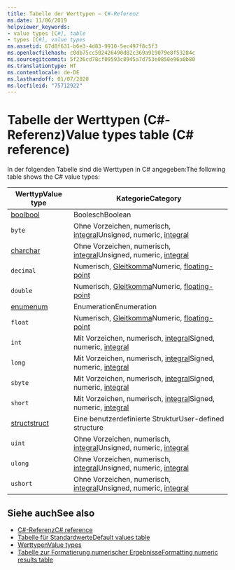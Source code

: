 ```yaml
---
title: Tabelle der Werttypen – C#-Referenz
ms.date: 11/06/2019
helpviewer_keywords:
- value types [C#], table
- types [C#], value types
ms.assetid: 67d8f631-b6e3-4d83-9910-5ec497f8c5f3
ms.openlocfilehash: c0db75cc502426490d82c369a919079e8f53284c
ms.sourcegitcommit: 5f236cd78cf09593c8945a7d753e0850e96a0b80
ms.translationtype: HT
ms.contentlocale: de-DE
ms.lasthandoff: 01/07/2020
ms.locfileid: "75712922"
---
```

# <a name="value-types-table-c-reference"></a><span data-ttu-id="1fe2c-102">Tabelle der Werttypen (C#-Referenz)</span><span class="sxs-lookup"><span data-stu-id="1fe2c-102">Value types table (C# reference)</span></span>

<span data-ttu-id="1fe2c-103">In der folgenden Tabelle sind die Werttypen in C# angegeben:</span><span class="sxs-lookup"><span data-stu-id="1fe2c-103">The following table shows the C# value types:</span></span>

|<span data-ttu-id="1fe2c-104">Werttyp</span><span class="sxs-lookup"><span data-stu-id="1fe2c-104">Value type</span></span>|<span data-ttu-id="1fe2c-105">Kategorie</span><span class="sxs-lookup"><span data-stu-id="1fe2c-105">Category</span></span>|
|----------------|--------------|
|[<span data-ttu-id="1fe2c-106">bool</span><span class="sxs-lookup"><span data-stu-id="1fe2c-106">bool</span></span>](../builtin-types/bool.md)|<span data-ttu-id="1fe2c-107">Boolesch</span><span class="sxs-lookup"><span data-stu-id="1fe2c-107">Boolean</span></span>|
|`byte`|<span data-ttu-id="1fe2c-108">Ohne Vorzeichen, numerisch, [integral](../builtin-types/integral-numeric-types.md)</span><span class="sxs-lookup"><span data-stu-id="1fe2c-108">Unsigned, numeric, [integral](../builtin-types/integral-numeric-types.md)</span></span>|
|[<span data-ttu-id="1fe2c-109">char</span><span class="sxs-lookup"><span data-stu-id="1fe2c-109">char</span></span>](../builtin-types/char.md)|<span data-ttu-id="1fe2c-110">Ohne Vorzeichen, numerisch, [integral](../builtin-types/integral-numeric-types.md)</span><span class="sxs-lookup"><span data-stu-id="1fe2c-110">Unsigned, numeric, [integral](../builtin-types/integral-numeric-types.md)</span></span>|
|`decimal`|<span data-ttu-id="1fe2c-111">Numerisch, [Gleitkomma](../builtin-types/floating-point-numeric-types.md)</span><span class="sxs-lookup"><span data-stu-id="1fe2c-111">Numeric, [floating-point](../builtin-types/floating-point-numeric-types.md)</span></span>|
|`double`|<span data-ttu-id="1fe2c-112">Numerisch, [Gleitkomma](../builtin-types/floating-point-numeric-types.md)</span><span class="sxs-lookup"><span data-stu-id="1fe2c-112">Numeric, [floating-point](../builtin-types/floating-point-numeric-types.md)</span></span>|
|[<span data-ttu-id="1fe2c-113">enum</span><span class="sxs-lookup"><span data-stu-id="1fe2c-113">enum</span></span>](../builtin-types/enum.md)|<span data-ttu-id="1fe2c-114">Enumeration</span><span class="sxs-lookup"><span data-stu-id="1fe2c-114">Enumeration</span></span>|
|`float`|<span data-ttu-id="1fe2c-115">Numerisch, [Gleitkomma](../builtin-types/floating-point-numeric-types.md)</span><span class="sxs-lookup"><span data-stu-id="1fe2c-115">Numeric, [floating-point](../builtin-types/floating-point-numeric-types.md)</span></span>|
|`int`|<span data-ttu-id="1fe2c-116">Mit Vorzeichen, numerisch, [integral](../builtin-types/integral-numeric-types.md)</span><span class="sxs-lookup"><span data-stu-id="1fe2c-116">Signed, numeric, [integral](../builtin-types/integral-numeric-types.md)</span></span>|
|`long`|<span data-ttu-id="1fe2c-117">Mit Vorzeichen, numerisch, [integral](../builtin-types/integral-numeric-types.md)</span><span class="sxs-lookup"><span data-stu-id="1fe2c-117">Signed, numeric, [integral](../builtin-types/integral-numeric-types.md)</span></span>|
|`sbyte`|<span data-ttu-id="1fe2c-118">Mit Vorzeichen, numerisch, [integral](../builtin-types/integral-numeric-types.md)</span><span class="sxs-lookup"><span data-stu-id="1fe2c-118">Signed, numeric, [integral](../builtin-types/integral-numeric-types.md)</span></span>|
|`short`|<span data-ttu-id="1fe2c-119">Mit Vorzeichen, numerisch, [integral](../builtin-types/integral-numeric-types.md)</span><span class="sxs-lookup"><span data-stu-id="1fe2c-119">Signed, numeric, [integral](../builtin-types/integral-numeric-types.md)</span></span>|
|[<span data-ttu-id="1fe2c-120">struct</span><span class="sxs-lookup"><span data-stu-id="1fe2c-120">struct</span></span>](struct.md)|<span data-ttu-id="1fe2c-121">Eine benutzerdefinierte Struktur</span><span class="sxs-lookup"><span data-stu-id="1fe2c-121">User-defined structure</span></span>|
|`uint`|<span data-ttu-id="1fe2c-122">Ohne Vorzeichen, numerisch, [integral](../builtin-types/integral-numeric-types.md)</span><span class="sxs-lookup"><span data-stu-id="1fe2c-122">Unsigned, numeric, [integral](../builtin-types/integral-numeric-types.md)</span></span>|
|`ulong`|<span data-ttu-id="1fe2c-123">Ohne Vorzeichen, numerisch, [integral](../builtin-types/integral-numeric-types.md)</span><span class="sxs-lookup"><span data-stu-id="1fe2c-123">Unsigned, numeric, [integral](../builtin-types/integral-numeric-types.md)</span></span>|
|`ushort`|<span data-ttu-id="1fe2c-124">Ohne Vorzeichen, numerisch, [integral](../builtin-types/integral-numeric-types.md)</span><span class="sxs-lookup"><span data-stu-id="1fe2c-124">Unsigned, numeric, [integral](../builtin-types/integral-numeric-types.md)</span></span>|

## <a name="see-also"></a><span data-ttu-id="1fe2c-125">Siehe auch</span><span class="sxs-lookup"><span data-stu-id="1fe2c-125">See also</span></span>

- [<span data-ttu-id="1fe2c-126">C#-Referenz</span><span class="sxs-lookup"><span data-stu-id="1fe2c-126">C# reference</span></span>](../index.md)
- [<span data-ttu-id="1fe2c-127">Tabelle für Standardwerte</span><span class="sxs-lookup"><span data-stu-id="1fe2c-127">Default values table</span></span>](default-values-table.md)
- [<span data-ttu-id="1fe2c-128">Werttypen</span><span class="sxs-lookup"><span data-stu-id="1fe2c-128">Value types</span></span>](value-types.md)
- [<span data-ttu-id="1fe2c-129">Tabelle zur Formatierung numerischer Ergebnisse</span><span class="sxs-lookup"><span data-stu-id="1fe2c-129">Formatting numeric results table</span></span>](formatting-numeric-results-table.md)
